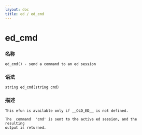 ```yaml
---
layout: doc
title: ed / ed_cmd
---
```

# ed_cmd

### 名称

    ed_cmd() - send a command to an ed session

### 语法

    string ed_cmd(string cmd)

### 描述

    This efun is available only if __OLD_ED__ is not defined.

    The  command  'cmd' is sent to the active ed session, and the resulting
    output is returned.
